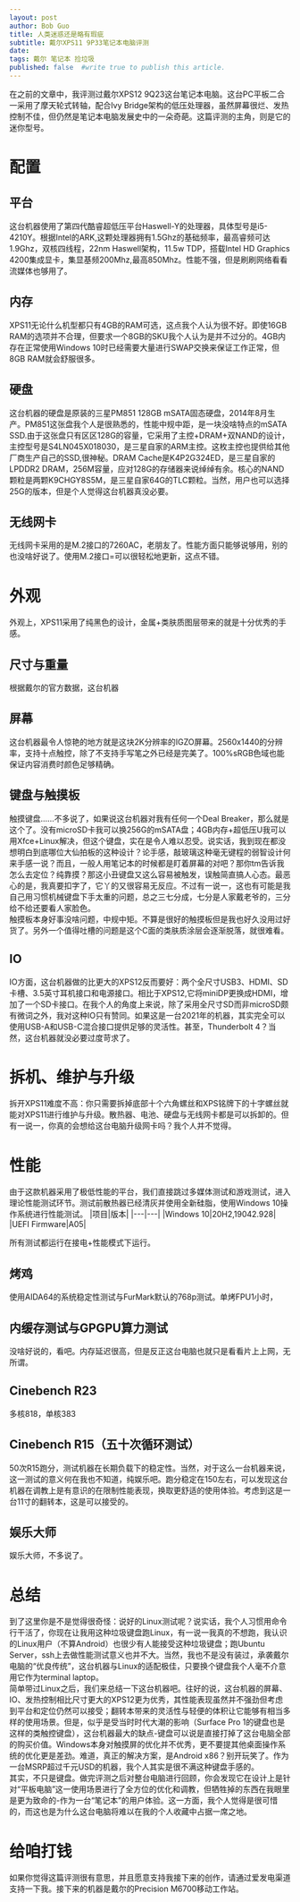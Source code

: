 ```yaml
---
layout: post
author: Bob Guo
title: 人类迷惑还是略有瑕疵
subtitle: 戴尔XPS11 9P33笔记本电脑评测
date: 
tags: 戴尔 笔记本 捡垃圾
published: false  #write true to publish this article.
---
```

在之前的文章中，我评测过戴尔XPS12 9Q23这台笔记本电脑。这台PC平板二合一采用了摩天轮式转轴，配合Ivy Bridge架构的低压处理器，虽然屏幕很烂、发热控制不佳，但仍然是笔记本电脑发展史中的一朵奇葩。这篇评测的主角，则是它的迷你型号。
# 配置
## 平台
这台机器使用了第四代酷睿超低压平台Haswell-Y的处理器，具体型号是i5-4210Y。根据Intel的ARK,这颗处理器拥有1.5Ghz的基础频率，最高睿频可达1.9Ghz，双核四线程，22nm Haswell架构，11.5w TDP，搭载Intel HD Graphics 4200集成显卡，集显基频200Mhz,最高850Mhz。性能不强，但是刷刷网络看看流媒体也够用了。
## 内存
XPS11无论什么机型都只有4GB的RAM可选，这点我个人认为很不好。即使16GB RAM的选项并不合理，但要求一个8GB的SKU我个人认为是并不过分的。4GB内存在正常使用Windows 10时已经需要大量进行SWAP交换来保证工作正常，但8GB RAM就会舒服很多。
## 硬盘
这台机器的硬盘是原装的三星PM851 128GB mSATA固态硬盘，2014年8月生产。PM851这张盘我个人是很熟悉的，性能中规中距，是一块没啥特点的mSATA SSD.由于这张盘只有区区128G的容量，它采用了主控+DRAM+双NAND的设计，主控型号是S4LN045X018030，是三星自家的ARM主控。这枚主控也提供给其他厂商生产自己的SSD,很神秘。DRAM Cache是K4P2G324ED，是三星自家的LPDDR2 DRAM，256M容量，应对128G的存储器来说绰绰有余。核心的NAND颗粒是两颗K9CHGY8S5M，是三星自家64G的TLC颗粒。当然，用户也可以选择25G的版本，但是个人觉得这台机器真没必要。
## 无线网卡
无线网卡采用的是M.2接口的7260AC，老朋友了。性能方面只能够说够用，别的也没啥好说了。使用M.2接口=可以很轻松地更新，这点不错。
# 外观
外观上，XPS11采用了纯黑色的设计，金属+类肤质图层带来的就是十分优秀的手感。
## 尺寸与重量
根据戴尔的官方数据，这台机器
## 屏幕
这台机器最令人惊艳的地方就是这块2K分辨率的IGZO屏幕。2560x1440的分辨率，支持十点触控，除了不支持手写笔之外已经是完美了。100%sRGB色域也能保证内容消费时颜色足够精确。
## 键盘与触摸板
触摸键盘......不多说了，如果说这台机器对我有任何一个Deal Breaker，那么就是这个了。没有microSD卡我可以换256G的mSATA盘；4GB内存+超低压U我可以用Xfce+Linux解决，但这个键盘，实在是令人难以忍受。说实话，我到现在都没想明白到底哪位大仙拍板的这种设计？论手感，敲玻璃这种毫无键程的弱智设计何来手感一说？而且，一般人用笔记本的时候都是盯着屏幕的对吧？那你tm告诉我怎么去定位？纯靠摸？那这小丑键盘又这么容易被触发，误触简直搞人心态。最恶心的是，我真要扣字了，它丫的又很容易无反应。不过有一说一，这也有可能是我自己用习惯机械键盘下手太重的问题，总之三七分成，七分是人家戴老爷的，三分给不给还要看人家脸色。  
触摸板本身好事没啥问题，中规中矩。不算是很好的触摸板但是我也好久没用过好货了。另外一个值得吐槽的问题是这个C面的类肤质涂层会逐渐脱落，就很难看。
## IO
IO方面，这台机器做的比更大的XPS12反而要好：两个全尺寸USB3、HDMI、SD卡槽、3.5英寸耳机接口和电源接口。相比于XPS12,它将miniDP更换成HDMI，增加了一个SD卡接口。在我个人的角度上来说，除了采用全尺寸SD而非microSD颇有微词之外，我对这种IO只有赞同。如果这是一台2021年的机器，其实完全可以使用USB-A和USB-C混合接口提供足够的灵活性。甚至，Thunderbolt 4？当然，这台机器就没必要过度苛求了。
# 拆机、维护与升级
拆开XPS11难度不高：你只需要拆掉底部十个六角螺丝和XPS铭牌下的十字螺丝就能对XPS11进行维护与升级。散热器、电池、硬盘与无线网卡都是可以拆卸的。但有一说一，你真的会想给这台电脑升级网卡吗？我个人并不觉得。
# 性能
由于这款机器采用了极低性能的平台，我们直接跳过多媒体测试和游戏测试，进入理论性能测试环节。测试前散热器已经清灰并使用全新硅脂，使用Windows 10操作系统进行性能测试。
|项目|版本|
|---|---|
|Windows 10|20H2,19042.928|
|UEFI Firmware|A05|

所有测试都运行在接电+性能模式下运行。
## 烤鸡
使用AIDA64的系统稳定性测试与FurMark默认的768p测试。单烤FPU1小时，
## 内缓存测试与GPGPU算力测试
没啥好说的，看吧。内存延迟很高，但是反正这台电脑也就只是看看片上上网，无所谓。
## Cinebench R23
多核818，单核383
## Cinebench R15（五十次循环测试）
50次R15跑分，测试机器在长期负载下的稳定性。当然，对于这么一台机器来说，这一测试的意义何在我也不知道，纯娱乐吧。跑分稳定在150左右，可以发现这台机器在调教上是有意识的在限制性能表现，换取更舒适的使用体验。考虑到这是一台11寸的翻转本，这是可以接受的。
## 娱乐大师
娱乐大师，不多说了。
# 总结
到了这里你是不是觉得很奇怪：说好的Linux测试呢？说实话，我个人习惯用命令行干活了，你现在让我用这种垃圾键盘跑Linux，有一说一我真的不想跑，我认识的Linux用户（不算Android）也很少有人能接受这种垃圾键盘；跑Ubuntu Server，ssh上去做性能测试意义也并不大。当然，我也不是没有装过，承袭戴尔电脑的“优良传统”，这台机器与Linux的适配极佳，只要换个键盘我个人毫不介意用它作为terminal laptop。  
简单带过Linux之后，我们来总结一下这台机器吧。往好的说，这台机器的屏幕、IO、发热控制相比尺寸更大的XPS12更为优秀，其性能表现虽然并不强劲但考虑到平台和定位仍然可以接受；翻转本带来的灵活性与轻便的体积让它能够有相当多样的使用场景。但是，似乎是受当时时代大潮的影响（Surface Pro 1的键盘也是这样的类触控键盘），这台机器最大的缺点-键盘可以说是直接打掉了这台电脑全部的购买价值。Windows本身对触摸屏的优化并不优秀，更不要提其他桌面操作系统的优化更是差劲。难道，真正的解决方案，是Android x86？别开玩笑了。作为一台MSRP超过千元USD的机器，我个人其实是很不满这种键盘手感的。  
其实，不只是键盘。做完评测之后对整台电脑进行回顾，你会发现它在设计上是针对“平板电脑”这一使用场景进行了全方位的优化和调教，但牺牲掉的东西在我眼里是更为致命的-作为一台“笔记本”的用户体验。这一方面，我个人觉得是很可惜的，而这也是为什么这台电脑将难以在我的个人收藏中占据一席之地。  
# 给咱打钱
如果你觉得这篇评测很有意思，并且愿意支持我接下来的创作，请通过爱发电渠道支持一下我。接下来的机器是戴尔的Precision M6700移动工作站。